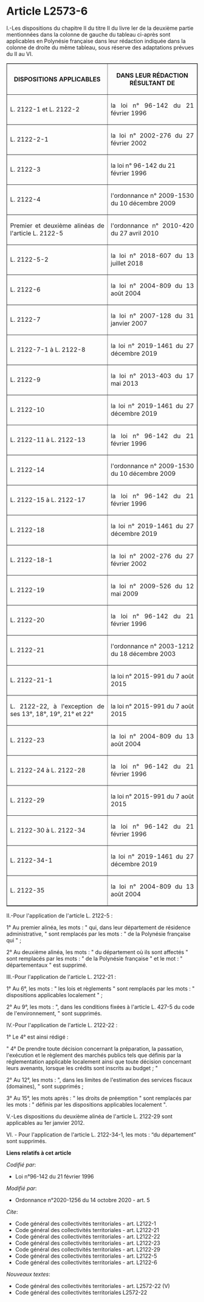 # Article L2573-6

I.-Les dispositions du chapitre II du titre II du livre Ier de la deuxième partie mentionnées dans la colonne de gauche du
tableau ci-après sont applicables en Polynésie française dans leur rédaction indiquée dans la colonne de droite du même
tableau, sous réserve des adaptations prévues du II au VI.

<table border="1">
  <tbody>
    <tr>
      <th>

DISPOSITIONS APPLICABLES</th>
      <th>

DANS LEUR RÉDACTION RÉSULTANT DE</th>
    </tr>
    <tr>
      <td align="justify">

L. 2122-1 et L. 2122-2</td>
      <td align="justify">

la loi n° 96-142 du 21 février 1996</td>
    </tr>
    <tr>
      <td align="justify">

L. 2122-2-1</td>
      <td align="justify">

la loi n° 2002-276 du 27 février 2002</td>
    </tr>
    <tr>
      <td align="left">

L. 2122-3</td>
      <td align="left">

la loi n° 96-142 du 21 février 1996</td>
    </tr>
    <tr>
      <td align="justify">

L. 2122-4</td>
      <td align="justify">

l'ordonnance n° 2009-1530 du 10 décembre 2009</td>
    </tr>
    <tr>
      <td align="justify">

Premier et deuxième alinéas de l'article L. 2122-5</td>
      <td align="justify">

l'ordonnance n° 2010-420 du 27 avril 2010</td>
    </tr>
    <tr>
      <td align="justify">

L. 2122-5-2</td>
      <td align="justify">

la loi n° 2018-607 du 13 juillet 2018</td>
    </tr>
    <tr>
      <td align="justify">

L. 2122-6</td>
      <td align="justify">

la loi n° 2004-809 du 13 août 2004</td>
    </tr>
    <tr>
      <td align="justify">

L. 2122-7</td>
      <td align="justify">

la loi n° 2007-128 du 31 janvier 2007</td>
    </tr>
    <tr>
      <td align="justify">

L. 2122-7-1 à L. 2122-8</td>
      <td align="justify">

la loi n° 2019-1461 du 27 décembre 2019</td>
    </tr>
    <tr>
      <td align="justify">

L. 2122-9</td>
      <td align="justify">

la loi n° 2013-403 du 17 mai 2013</td>
    </tr>
    <tr>
      <td align="justify">

L. 2122-10</td>
      <td align="justify">

la loi n° 2019-1461 du 27 décembre 2019</td>
    </tr>
    <tr>
      <td align="justify">

L. 2122-11 à L. 2122-13</td>
      <td align="justify">

la loi n° 96-142 du 21 février 1996</td>
    </tr>
    <tr>
      <td align="justify">

L. 2122-14</td>
      <td align="justify">

l'ordonnance n° 2009-1530 du 10 décembre 2009</td>
    </tr>
    <tr>
      <td align="justify">

L. 2122-15 à L. 2122-17</td>
      <td align="justify">

la loi n° 96-142 du 21 février 1996</td>
    </tr>
    <tr>
      <td align="justify">

L. 2122-18</td>
      <td align="justify">

la loi n° 2019-1461 du 27 décembre 2019</td>
    </tr>
    <tr>
      <td align="justify">

L. 2122-18-1</td>
      <td align="justify">

la loi n° 2002-276 du 27 février 2002</td>
    </tr>
    <tr>
      <td align="justify">

L. 2122-19</td>
      <td align="justify">

la loi n° 2009-526 du 12 mai 2009</td>
    </tr>
    <tr>
      <td align="justify">

L. 2122-20</td>
      <td align="justify">

la loi n° 96-142 du 21 février 1996</td>
    </tr>
    <tr>
      <td align="justify">

L. 2122-21</td>
      <td align="justify">

l'ordonnance n° 2003-1212 du 18 décembre 2003</td>
    </tr>
    <tr>
      <td align="justify">

L. 2122-21-1</td>
      <td align="justify">

la loi n° 2015-991 du 7 août 2015</td>
    </tr>
    <tr>
      <td align="justify">

L. 2122-22, à l'exception de ses 13°, 18°, 19°, 21° et 22°</td>
      <td align="justify">

la loi n° 2015-991 du 7 août 2015</td>
    </tr>
    <tr>
      <td align="justify">

L. 2122-23</td>
      <td align="justify">

la loi n° 2004-809 du 13 août 2004</td>
    </tr>
    <tr>
      <td align="justify">

L. 2122-24 à L. 2122-28</td>
      <td align="justify">

la loi n° 96-142 du 21 février 1996</td>
    </tr>
    <tr>
      <td align="justify">

L. 2122-29</td>
      <td align="justify">

la loi n° 2015-991 du 7 août 2015</td>
    </tr>
    <tr>
      <td align="justify">

L. 2122-30 à L. 2122-34</td>
      <td align="justify">

la loi n° 96-142 du 21 février 1996</td>
    </tr>
    <tr>
      <td align="justify">

L. 2122-34-1</td>
      <td align="justify">

la loi n° 2019-1461 du 27 décembre 2019</td>
    </tr>
    <tr>
      <td align="left">

L. 2122-35</td>
      <td align="justify">

la loi n° 2004-809 du 13 août 2004</td>
    </tr>
  </tbody>
</table>

II.-Pour l'application de l'article L. 2122-5 :

1° Au premier alinéa, les mots : " qui, dans leur département de résidence administrative, " sont remplacés par les mots : "
de la Polynésie française qui " ;

2° Au deuxième alinéa, les mots : " du département où ils sont affectés " sont remplacés par les mots : " de la Polynésie
française " et le mot : " départementaux " est supprimé.

III.-Pour l'application de l'article L. 2122-21 :

1° Au 6°, les mots : " les lois et règlements " sont remplacés par les mots : " dispositions applicables localement " ;

2° Au 9°, les mots : ", dans les conditions fixées à l'article L. 427-5 du code de l'environnement, " sont supprimés.

IV.-Pour l'application de l'article L. 2122-22 :

1° Le 4° est ainsi rédigé :

" 4° De prendre toute décision concernant la préparation, la passation, l'exécution et le règlement des marchés publics tels
que définis par la réglementation applicable localement ainsi que toute décision concernant leurs avenants, lorsque les
crédits sont inscrits au budget ; "

2° Au 12°, les mots : ", dans les limites de l'estimation des services fiscaux (domaines), " sont supprimés ;

3° Au 15°, les mots après : " les droits de préemption " sont remplacés par les mots : " définis par les dispositions
applicables localement ".

V.-Les dispositions du deuxième alinéa de l'article L. 2122-29 sont applicables au 1er janvier 2012.

VI. - Pour l'application de l'article L. 2122-34-1, les mots : “du département” sont supprimés.

**Liens relatifs à cet article**

_Codifié par_:

  - Loi n°96-142 du 21 février 1996

_Modifié par_:

  - Ordonnance n°2020-1256 du 14 octobre 2020 - art. 5

_Cite_:

  - Code général des collectivités territoriales - art. L2122-1
  - Code général des collectivités territoriales - art. L2122-21
  - Code général des collectivités territoriales - art. L2122-22
  - Code général des collectivités territoriales - art. L2122-23
  - Code général des collectivités territoriales - art. L2122-29
  - Code général des collectivités territoriales - art. L2122-5
  - Code général des collectivités territoriales - art. L2122-6

_Nouveaux textes_:

  - Code général des collectivités territoriales - art. L2572-22 (V)
  - Code général des collectivités territoriales L2572-22
